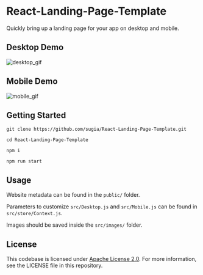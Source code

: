 # React-Landing-Page-Template
Quickly bring up a landing page for your app on desktop and mobile.

## Desktop Demo

![desktop_gif](https://github.com/sugia/React-Landing-Page-Template/assets/2340878/2c80683a-b574-4d8f-8200-ae3984bb9794)

## Mobile Demo

![mobile_gif](https://github.com/sugia/React-Landing-Page-Template/assets/2340878/fc8b7f2f-734c-4192-bd87-a497322280d2)

## Getting Started
```
git clone https://github.com/sugia/React-Landing-Page-Template.git

cd React-Landing-Page-Template

npm i

npm run start
```
## Usage

Website metadata can be found in the ```public/``` folder.

Parameters to customize ```src/Desktop.js``` and ```src/Mobile.js``` can be found in ```src/store/Context.js```.

Images should be saved inside the ```src/images/``` folder.

## License
This codebase is licensed under [Apache License 2.0](https://github.com/sugia/React-Landing-Page-Template/blob/main/LICENSE). For more information, see the LICENSE file in this repository.
